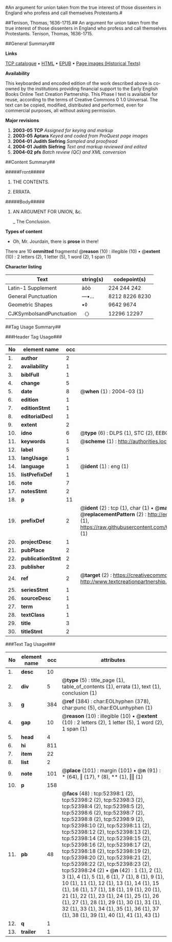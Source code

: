 #An argument for union taken from the true interest of those dissenters in England who profess and call themselves Protestants.#

##Tenison, Thomas, 1636-1715.##
An argument for union taken from the true interest of those dissenters in England who profess and call themselves Protestants.
Tenison, Thomas, 1636-1715.

##General Summary##

**Links**

[TCP catalogue](http://www.ota.ox.ac.uk/tcp/)  • 
[HTML](http://tei.it.ox.ac.uk/tcp/Texts-HTML/free/A64/A64350.html)  • 
[EPUB](http://tei.it.ox.ac.uk/tcp/Texts-EPUB/free/A64/A64350.epub) • 
[Page images (Historical Texts)](https://data.historicaltexts.jisc.ac.uk/view?pubId=eebo-12010605e&pageId=eebo-12010605e-52398-1)

**Availability**

This keyboarded and encoded edition of the
	       work described above is co-owned by the institutions
	       providing financial support to the Early English Books
	       Online Text Creation Partnership. This Phase I text is
	       available for reuse, according to the terms of Creative
	       Commons 0 1.0 Universal. The text can be copied,
	       modified, distributed and performed, even for
	       commercial purposes, all without asking permission.

**Major revisions**

1. __2003-05__ __TCP__ *Assigned for keying and markup*
1. __2003-05__ __Aptara__ *Keyed and coded from ProQuest page images*
1. __2004-01__ __Judith Siefring__ *Sampled and proofread*
1. __2004-01__ __Judith Siefring__ *Text and markup reviewed and edited*
1. __2004-02__ __pfs__ *Batch review (QC) and XML conversion*

##Content Summary##

#####Front#####

1. THE CONTENTS.

1. ERRATA.

#####Body#####

1. AN ARGUMENT FOR UNION, &c.

    _ The Conclusion.

**Types of content**

  * Oh, Mr. Jourdain, there is **prose** in there!

There are 10 **ommitted** fragments! 
 @__reason__ (10) : illegible (10)  •  @__extent__ (10) : 2 letters (2), 1 letter (5), 1 word (2), 1 span (1)

**Character listing**


|Text|string(s)|codepoint(s)|
|---|---|---|
|Latin-1 Supplement|àôò|224 244 242|
|General Punctuation|—•…|8212 8226 8230|
|Geometric Shapes|▪◊|9642 9674|
|CJKSymbolsandPunctuation|〈〉|12296 12297|

##Tag Usage Summary##

###Header Tag Usage###

|No|element name|occ|attributes|
|---|---|---|---|
|1.|__author__|2||
|2.|__availability__|1||
|3.|__biblFull__|1||
|4.|__change__|5||
|5.|__date__|8| @__when__ (1) : 2004-03 (1)|
|6.|__edition__|1||
|7.|__editionStmt__|1||
|8.|__editorialDecl__|1||
|9.|__extent__|2||
|10.|__idno__|6| @__type__ (6) : DLPS (1), STC (2), EEBO-CITATION (1), OCLC (1), VID (1)|
|11.|__keywords__|1| @__scheme__ (1) : http://authorities.loc.gov/ (1)|
|12.|__label__|5||
|13.|__langUsage__|1||
|14.|__language__|1| @__ident__ (1) : eng (1)|
|15.|__listPrefixDef__|1||
|16.|__note__|7||
|17.|__notesStmt__|2||
|18.|__p__|11||
|19.|__prefixDef__|2| @__ident__ (2) : tcp (1), char (1)  •  @__matchPattern__ (2) : ([0-9\-]+):([0-9IVX]+) (1), (.+) (1)  •  @__replacementPattern__ (2) : http://eebo.chadwyck.com/downloadtiff?vid=$1&page=$2 (1), https://raw.githubusercontent.com/textcreationpartnership/Texts/master/tcpchars.xml#$1 (1)|
|20.|__projectDesc__|1||
|21.|__pubPlace__|2||
|22.|__publicationStmt__|2||
|23.|__publisher__|2||
|24.|__ref__|2| @__target__ (2) : https://creativecommons.org/publicdomain/zero/1.0/ (1), http://www.textcreationpartnership.org/docs/. (1)|
|25.|__seriesStmt__|1||
|26.|__sourceDesc__|1||
|27.|__term__|1||
|28.|__textClass__|1||
|29.|__title__|3||
|30.|__titleStmt__|2||


###Text Tag Usage###

|No|element name|occ|attributes|
|---|---|---|---|
|1.|__desc__|10||
|2.|__div__|5| @__type__ (5) : title_page (1), table_of_contents (1), errata (1), text (1), conclusion (1)|
|3.|__g__|384| @__ref__ (384) : char:EOLhyphen (378), char:punc (5), char:EOLunhyphen (1)|
|4.|__gap__|10| @__reason__ (10) : illegible (10)  •  @__extent__ (10) : 2 letters (2), 1 letter (5), 1 word (2), 1 span (1)|
|5.|__head__|4||
|6.|__hi__|811||
|7.|__item__|22||
|8.|__list__|2||
|9.|__note__|101| @__place__ (101) : margin (101)  •  @__n__ (91) : * (64), ‖ (17), † (8), ** (1), ‖‖ (1)|
|10.|__p__|158||
|11.|__pb__|48| @__facs__ (48) : tcp:52398:1 (2), tcp:52398:2 (2), tcp:52398:3 (2), tcp:52398:4 (2), tcp:52398:5 (2), tcp:52398:6 (2), tcp:52398:7 (2), tcp:52398:8 (2), tcp:52398:9 (2), tcp:52398:10 (2), tcp:52398:11 (2), tcp:52398:12 (2), tcp:52398:13 (2), tcp:52398:14 (2), tcp:52398:15 (2), tcp:52398:16 (2), tcp:52398:17 (2), tcp:52398:18 (2), tcp:52398:19 (2), tcp:52398:20 (2), tcp:52398:21 (2), tcp:52398:22 (2), tcp:52398:23 (2), tcp:52398:24 (2)  •  @__n__ (42) : 1 (1), 2 (1), 3 (1), 4 (1), 5 (1), 6 (1), 7 (1), 8 (1), 9 (1), 10 (1), 11 (1), 12 (1), 13 (1), 14 (1), 15 (1), 16 (1), 17 (1), 18 (1), 19 (1), 20 (1), 21 (1), 22 (1), 23 (1), 24 (1), 25 (1), 26 (1), 27 (1), 28 (1), 29 (1), 30 (1), 31 (1), 32 (1), 33 (1), 34 (1), 35 (1), 36 (1), 37 (1), 38 (1), 39 (1), 40 (1), 41 (1), 43 (1)|
|12.|__q__|1||
|13.|__trailer__|1||
